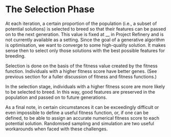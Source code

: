 # The Selection Phase

At each iteration, a certain proportion of the population (i.e., a subset of potential solutions) is selected to breed so that their features can be passed on to the next generation. This value is fixed at __ in Project Refinery and is not currently available as a setting. Since the goal of a generative algorithm is optimisation, we want to converge to some high-quality solution. It makes sense then to select only those solutions with the best possible features for breeding.

Selection is done on the basis of the fitness value created by the fitness function. Individuals with a higher fitness score have better genes. (See previous section for a fuller discussion of fitness and fitness functions.)

In the selection stage, individuals with a higher fitness score are more likely to be selected to breed. In this way, good features are preserved in the population and passed on to future generations.

As a final note, in certain circumstances it can be exceedingly difficult or even impossible to define a useful fitness function, or, if one can be defined, to be able to assign an accurate numerical fitness score to each potential solution. Randomised sampling and simulation are two useful workarounds when faced with these challenges.
